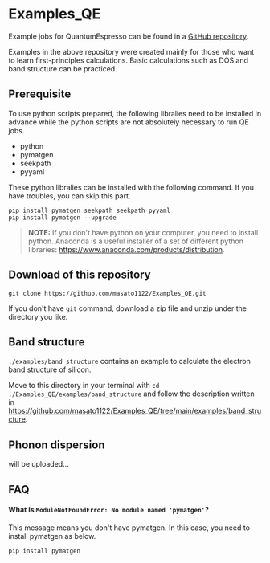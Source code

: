 # Examples_QE

Example jobs for QuantumEspresso can be found in a [GitHub repository](https://github.com/masato1122/Examples_QE).

Examples in the above repository were created mainly for those who want to learn first-principles calculations.
Basic calculations such as DOS and band structure can be practiced.

Prerequisite
------------

To use python scripts prepared, the following libralies need to be installed in advance 
while the python scripts are not absolutely necessary to run QE jobs.

* python
* pymatgen
* seekpath
* pyyaml

These python libralies can be installed with the following command.
If you have troubles, you can skip this part.

```
pip install pymatgen seekpath seekpath pyyaml
pip install pymatgen --upgrade
```

> **NOTE:** If you don't have python on your computer, you need to install python. Anaconda is a useful installer of a set of different python libraries: https://www.anaconda.com/products/distribution.


Download of this repository
----------------------------

```
git clone https://github.com/masato1122/Examples_QE.git
```

If you don't have ``git`` command, download a zip file and unzip under the directory you like.


Band structure
---------------

``./examples/band_structure`` contains an example to calculate the electron band structure of silicon.

Move to this directory in your terminal with ``cd ./Examples_QE/examples/band_structure`` and
follow the description written in 
https://github.com/masato1122/Examples_QE/tree/main/examples/band_structure.


Phonon dispersion
------------------

will be uploaded...


FAQ
----

#### What is ``ModuleNotFoundError: No module named 'pymatgen'``?

This message means you don't have pymatgen. In this case, you need to install pymatgen as below.

``pip install pymatgen``



